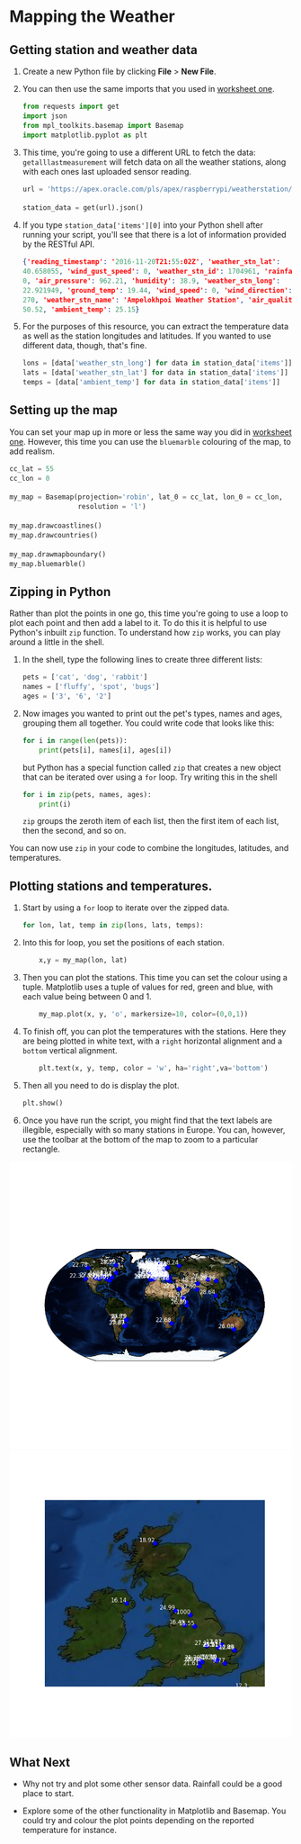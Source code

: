 # Mapping the Weather

## Getting station and weather data

1. Create a new Python file by clicking **File** > **New File**.
1. You can then use the same imports that you used in [worksheet one](worksheet.md).

    ``` python
    from requests import get
    import json
    from mpl_toolkits.basemap import Basemap
    import matplotlib.pyplot as plt
    ```
    
1. This time, you're going to use a different URL to fetch the data: `getalllastmeasurement` will fetch data on all the weather stations, along with each ones last uploaded sensor reading.

    ``` python
    url = 'https://apex.oracle.com/pls/apex/raspberrypi/weatherstation/getalllastmeasurement'

    station_data = get(url).json()
    ```

1. If you type `station_data['items'][0]` into your Python shell after running your script, you'll see that there is a lot of information provided by the RESTful API.

    ``` json
    {'reading_timestamp': '2016-11-20T21:55:02Z', 'weather_stn_lat':
    40.658055, 'wind_gust_speed': 0, 'weather_stn_id': 1704961, 'rainfall':
    0, 'air_pressure': 962.21, 'humidity': 38.9, 'weather_stn_long':
    22.921949, 'ground_temp': 19.44, 'wind_speed': 0, 'wind_direction':
    270, 'weather_stn_name': 'Ampelokhpoi Weather Station', 'air_quality':
    50.52, 'ambient_temp': 25.15}
    ```

1. For the purposes of this resource, you can extract the temperature data as well as the station longitudes and latitudes. If you wanted to use different data, though, that's fine.

    ``` python
    lons = [data['weather_stn_long'] for data in station_data['items']]
    lats = [data['weather_stn_lat'] for data in station_data['items']]
    temps = [data['ambient_temp'] for data in station_data['items']]
    ```

## Setting up the map

You can set your map up in more or less the same way you did in [worksheet one](worksheet.md). However, this time you can use the `bluemarble` colouring of the map, to add realism.

``` python
cc_lat = 55
cc_lon = 0

my_map = Basemap(projection='robin', lat_0 = cc_lat, lon_0 = cc_lon,
                 resolution = 'l')

my_map.drawcoastlines()
my_map.drawcountries()

my_map.drawmapboundary()
my_map.bluemarble()
```

## Zipping in Python

Rather than plot the points in one go, this time you're going to use a loop to plot each point and then add a label to it. To do this it is helpful to use Python's inbuilt `zip` function. To understand how `zip` works, you can play around a little in the shell.

1. In the shell, type the following lines to create three different lists:

    ``` python
    pets = ['cat', 'dog', 'rabbit']
    names = ['fluffy', 'spot', 'bugs']
    ages = ['3', '6', '2']
    ```

1. Now images you wanted to print out the pet's types, names and ages, grouping them all together. You could write code that looks like this:

    ``` python
    for i in range(len(pets)):
        print(pets[i], names[i], ages[i])
    ```

    but Python has a special function called `zip` that creates a new object that can be iterated over using a `for` loop. Try writing this in the shell

    ``` python
    for i in zip(pets, names, ages):
        print(i)
    ```

    `zip` groups the zeroth item of each list, then the first item of each list, then the second, and so on.
    
You can now use `zip` in your code to combine the longitudes, latitudes, and temperatures.

## Plotting stations and temperatures.

1. Start by using a `for` loop to iterate over the zipped data.

    ``` python
    for lon, lat, temp in zip(lons, lats, temps):
    ```

1. Into this for loop, you set the positions of each station.

    ``` python
        x,y = my_map(lon, lat)
    ```

1. Then you can plot the stations. This time you can set the colour using a tuple. Matplotlib uses a tuple of values for red, green and blue, with each value being between 0 and 1.

    ``` python
        my_map.plot(x, y, 'o', markersize=10, color=(0,0,1))
    ```

1. To finish off, you can plot the temperatures with the stations. Here they are being plotted in white text, with a `right` horizontal alignment and a `bottom` vertical alignment.

    ``` python
        plt.text(x, y, temp, color = 'w', ha='right',va='bottom')
    ```

1. Then all you need to do is display the plot.

    ``` python
    plt.show()
    ```

1. Once you have run the script, you might find that the text labels are illegible, especially with so many stations in Europe. You can, however, use the toolbar at the bottom of the map to zoom to a particular rectangle.

![global](images/global_temp.png)
![uk](images/uk_temp.png)

## What Next

- Why not try and plot some other sensor data. Rainfall could be a good place to start.

- Explore some of the other functionality in Matplotlib and Basemap. You could try and colour the plot points depending on the reported temperature for instance.
